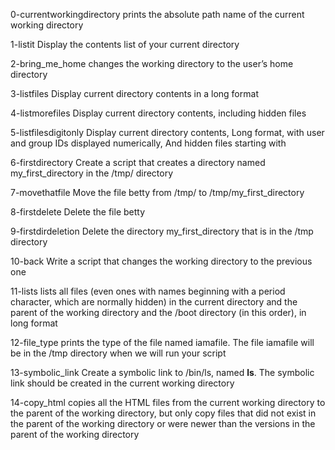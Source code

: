 0-currentworkingdirectory prints the absolute path name of the current working directory

1-listit Display the contents list of your current directory

2-bring_me_home  changes the working directory to the user’s home directory

3-listfiles Display current directory contents in a long format

4-listmorefiles Display current directory contents, including hidden files

5-listfilesdigitonly  Display current directory contents, Long format, with user and group IDs displayed numerically, And hidden files starting with 

6-firstdirectory Create a script that creates a directory named my_first_directory in the /tmp/ directory

7-movethatfile Move the file betty from /tmp/ to /tmp/my_first_directory

8-firstdelete Delete the file betty

9-firstdirdeletion Delete the directory my_first_directory that is in the /tmp directory

10-back Write a script that changes the working directory to the previous one

11-lists  lists all files (even ones with names beginning with a period character, which are normally hidden) in the current directory and the parent of the working directory and the /boot directory (in this order), in long format

12-file_type   prints the type of the file named iamafile. The file iamafile will be in the /tmp directory when we will run your script

13-symbolic_link Create a symbolic link to /bin/ls, named __ls__. The symbolic link should be created in the current working directory

14-copy_html  copies all the HTML files from the current working directory to the parent of the working directory, but only copy files that did not exist in the parent of the working directory or were newer than the versions in the parent of the working directory
